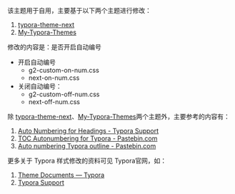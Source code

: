 该主题用于自用，主要基于以下两个主题进行修改：

1. [typora-theme-next](https://github.com/BillChen2k/typora-theme-next)
2. [My-Typora-Themes](https://github.com/Theigrams/My-Typora-Themes)



修改的内容是：是否开启自动编号

- 开启自动编号
  - g2-custom-on-num.css
  - next-on-num.css
- 关闭自动编号：
  - g2-custom-off-num.css
  - next-off-num.css



除 [typora-theme-next](https://github.com/BillChen2k/typora-theme-next)、[My-Typora-Themes](https://github.com/Theigrams/My-Typora-Themes)两个主题外，主要参考的内容有：

1. [Auto Numbering for Headings - Typora Support](https://support.typora.io/Auto-Numbering/)
2. [TOC Autonumbering for Typora - Pastebin.com](https://pastebin.com/NYugSbXk)
3. [Auto numbering Typora outline - Pastebin.com](https://pastebin.com/XmYgBbaz)

更多关于 Typora 样式修改的资料可见 Typora官网，如：

1. [Theme Documents — Typora](https://theme.typora.io/doc/)
2. [Typora Support](https://support.typora.io/style/)

